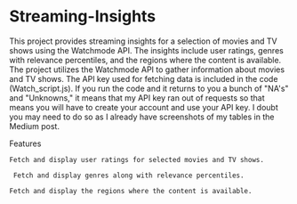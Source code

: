 # Streaming-Insights
This project provides streaming insights for a selection of movies and TV shows using the Watchmode API. The insights include user ratings, genres with relevance percentiles, and the regions where the content is available. The project utilizes the Watchmode API to gather information about movies and TV shows. The API key used for fetching data is included in the code (Watch_script.js). If you run the code and it returns to you a bunch of "NA's" and "Unknowns," it means that my API key ran out of requests so that means you will have to create your account and use your API key. I doubt you may need to do so as I already have screenshots of my tables in the Medium post.

Features

    Fetch and display user ratings for selected movies and TV shows.
  
     Fetch and display genres along with relevance percentiles.
  
    Fetch and display the regions where the content is available.
